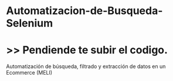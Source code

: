 # Automatizacion-de-Busqueda-Selenium
# >> Pendiende te subir el codigo.
Automatización de búsqueda, filtrado y extracción de datos en un Ecommerce (MELI)

